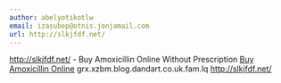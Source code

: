 ```yaml
---
author: abelyotikotlw
email: izasubep@otnis.jonjamail.com
url: http://slkjfdf.net/
---
```


http://slkjfdf.net/ - Buy Amoxicillin Online Without Prescription <a href="http://slkjfdf.net/">Buy Amoxicillin Online</a> grx.xzbm.blog.dandart.co.uk.fam.lq http://slkjfdf.net/
